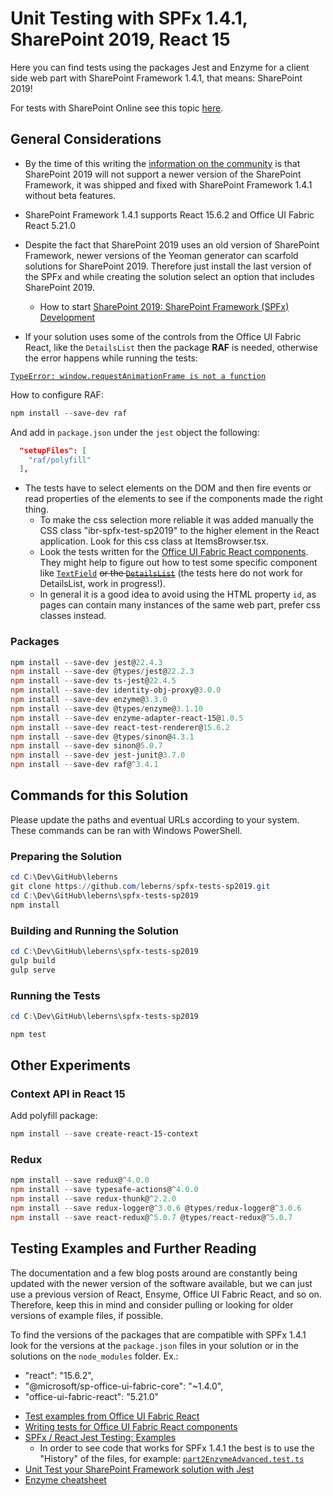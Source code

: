 # Unit Testing with SPFx 1.4.1, SharePoint 2019, React 15

Here you can find tests using the packages Jest and Enzyme for a client side web part with SharePoint Framework 1.4.1, that means: SharePoint 2019!

For tests with SharePoint Online see this topic [here](https://github.com/leberns/sp-hello-events/wiki/Jest-Testing-a-SPFx-Project).

## General Considerations

* By the time of this writing the [information on the community](https://sharepoint.stackexchange.com/questions/260322/spfx-version-support-for-on-premise-server-2019) is that SharePoint 2019 will not support a newer version of the SharePoint Framework, it was shipped and fixed with SharePoint Framework 1.4.1 without beta features.

* SharePoint Framework 1.4.1 supports React 15.6.2 and Office UI Fabric React 5.21.0

* Despite the fact that SharePoint 2019 uses an old version of SharePoint Framework, newer versions of the Yeoman generator can scarfold solutions for SharePoint 2019. Therefore just install the last version of the SPFx and while creating the solution select an option that includes SharePoint 2019.
  * How to start [SharePoint 2019: SharePoint Framework (SPFx) Development](https://social.technet.microsoft.com/wiki/contents/articles/52603.sharepoint-2019-sharepoint-framework-spfx-development.aspx)

* If your solution uses some of the controls from the Office UI Fabric React, like the `DetailsList` then the package **RAF** is needed, otherwise the error happens while running the tests:

[`TypeError: window.requestAnimationFrame is not a function`](https://github.com/One-com/react-truncate/issues/60)

How to configure RAF:

```PowerShell
npm install --save-dev raf
```

And add in `package.json` under the `jest` object the following:

```JSON
  "setupFiles": [
    "raf/polyfill"
  ],
```

* The tests have to select elements on the DOM and then fire events or read properties of the elements to see if the components made the right thing.
  * To make the css selection more reliable it was added manually the CSS class "ibr-spfx-test-sp2019" to the higher element in the React application. Look for this css class at ItemsBrowser.tsx.
  * Look the tests written for the [Office UI Fabric React components](https://github.com/OfficeDev/office-ui-fabric-react/blob/master/packages/office-ui-fabric-react/src/components/). They might help to figure out how to test some specific component like [`TextField`](https://github.com/OfficeDev/office-ui-fabric-react/blob/master/packages/office-ui-fabric-react/src/components/TextField/TextField.test.tsx) ~~or the [`DetailsList`](https://github.com/OfficeDev/office-ui-fabric-react/blob/master/packages/office-ui-fabric-react/src/components/DetailsList/DetailsList.test.tsx)~~ (the tests here do not work for DetailsList, work in progress!).
  * In general it is a good idea to avoid using the HTML property `id`, as pages can contain many instances of the same web part, prefer css classes instead.

### Packages

```PowerShell
npm install --save-dev jest@22.4.3
npm install --save-dev @types/jest@22.2.3
npm install --save-dev ts-jest@22.4.5
npm install --save-dev identity-obj-proxy@3.0.0
npm install --save-dev enzyme@3.3.0
npm install --save-dev @types/enzyme@3.1.10
npm install --save-dev enzyme-adapter-react-15@1.0.5
npm install --save-dev react-test-renderer@15.6.2
npm install --save-dev @types/sinon@4.3.1
npm install --save-dev sinon@5.0.7
npm install --save-dev jest-junit@3.7.0
npm install --save-dev raf@^3.4.1
```

## Commands for this Solution

Please update the paths and eventual URLs according to your system. These commands can be ran with Windows PowerShell.

### Preparing the Solution

```PowerShell
cd C:\Dev\GitHub\leberns
git clone https://github.com/leberns/spfx-tests-sp2019.git
cd C:\Dev\GitHub\leberns\spfx-tests-sp2019
npm install
```

### Building and Running the Solution

```PowerShell
cd C:\Dev\GitHub\leberns\spfx-tests-sp2019
gulp build
gulp serve
```

### Running the Tests

```PowerShell
cd C:\Dev\GitHub\leberns\spfx-tests-sp2019

npm test
```

## Other Experiments

### Context API in React 15

Add polyfill package:

```PowerShell
npm install --save create-react-15-context
```

### Redux

```PowerShell
npm install --save redux@^4.0.0
npm install --save typesafe-actions@^4.0.0
npm install --save redux-thunk@^2.2.0
npm install --save redux-logger@^3.0.6 @types/redux-logger@^3.0.6
npm install --save react-redux@^5.0.7 @types/react-redux@^5.0.7
```

## Testing Examples and Further Reading

The documentation and a few blog posts around are constantly being updated with the newer version of the software available, but we can just use a previous version of React, Ensyme, Office UI Fabric React, and so on. Therefore, keep this in mind and consider pulling or looking for older versions of example files, if possible.

To find the versions of the packages that are compatible with SPFx 1.4.1 look for the versions at the `package.json` files in your solution or in the solutions on the `node_modules` folder. Ex.:

* "react": "15.6.2",
* "@microsoft/sp-office-ui-fabric-core": "~1.4.0",
* "office-ui-fabric-react": "5.21.0"

- [Test examples from Office UI Fabric React](https://github.com/OfficeDev/office-ui-fabric-react/tree/master/packages/office-ui-fabric-react/src/components)
- [Writing tests for Office UI Fabric React components](https://github.com/OfficeDev/office-ui-fabric-react/wiki/Testing)
- [SPFx / React Jest Testing: Examples](https://github.com/SharePoint/sp-dev-fx-webparts/tree/master/samples/react-jest-testing/src/webparts/iceCreamShop/test)
  - In order to see code that works for SPFx 1.4.1 the best is to use the "History" of the files, for example: [`part2EnzymeAdvanced.test.ts`](https://github.com/SharePoint/sp-dev-fx-webparts/blob/e415148bc52fc6bd8d470d2bf831410e89918733/samples/react-jest-testing/src/webparts/iceCreamShop/test/part2EnzymeAdvanced.test.ts)
- [Unit Test your SharePoint Framework solution with Jest](https://blog.velingeorgiev.com/unit-test-your-sharepoint-framework-solution-with-jest)
- [Enzyme cheatsheet](https://devhints.io/enzyme)
